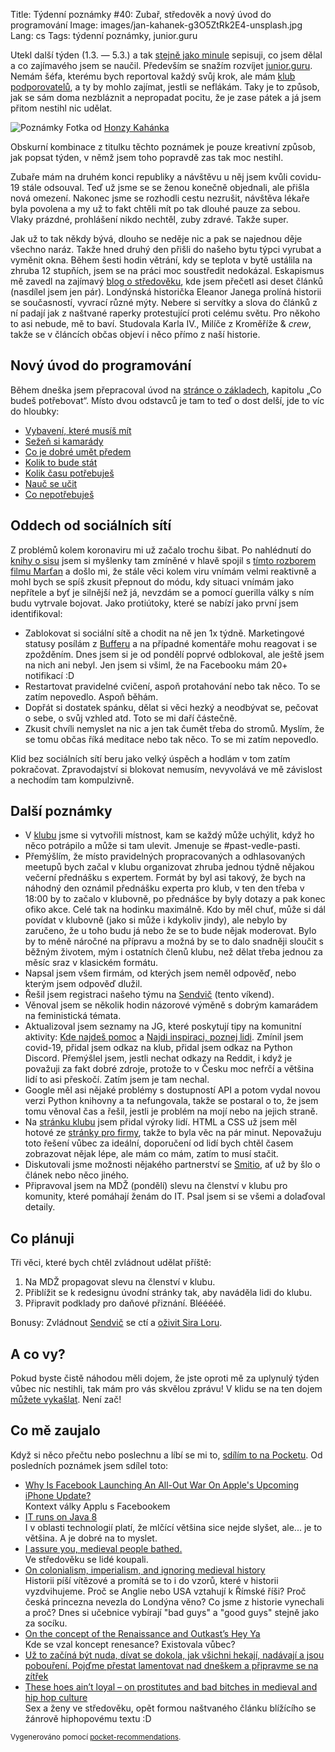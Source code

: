 Title: Týdenní poznámky #40: Zubař, středověk a nový úvod do programování
Image: images/jan-kahanek-g3O5ZtRk2E4-unsplash.jpg
Lang: cs
Tags: týdenní poznámky, junior.guru


Utekl další týden (1.3. — 5.3.) a tak [stejně jako minule]({filename}2021-02-26_tydenni-poznamky-39-proc-se-ucit-programovat.md) sepisuji, co jsem dělal a co zajímavého jsem se naučil. Především se snažím rozvíjet [junior.guru](https://junior.guru/). Nemám šéfa, kterému bych reportoval každý svůj krok, ale mám [klub podporovatelů](https://junior.guru/club/), a ty by mohlo zajímat, jestli se neflákám. Taky je to způsob, jak se sám doma nezbláznit a nepropadat pocitu, že je zase pátek a já jsem přitom nestihl nic udělat.

![Poznámky]({static}/images/jan-kahanek-g3O5ZtRk2E4-unsplash.jpg)
Fotka od [Honzy Kahánka](https://unsplash.com/@honza_kahanek)

Obskurní kombinace z titulku těchto poznámek je pouze kreativní způsob, jak popsat týden, v němž jsem toho popravdě zas tak moc nestihl.

Zubaře mám na druhém konci republiky a návštěvu u něj jsem kvůli covidu-19 stále odsouval. Teď už jsme se se ženou konečně objednali, ale přišla nová omezení. Nakonec jsme se rozhodli cestu nezrušit, návštěva lékaře byla povolena a my už to fakt chtěli mít po tak dlouhé pauze za sebou. Vlaky prázdné, prohlášení nikdo nechtěl, zuby zdravé. Takže super.

Jak už to tak někdy bývá, dlouho se neděje nic a pak se najednou děje všechno naráz. Takže hned druhý den přišli do našeho bytu týpci vyrubat a vyměnit okna. Během šesti hodin větrání, kdy se teplota v bytě ustálila na zhruba 12 stupňích, jsem se na práci moc soustředit nedokázal. Eskapismus mě zavedl na zajímavý [blog o středověku](https://going-medieval.com/), kde jsem přečetl asi deset článků (nasdílel jsem jen pár). Londýnská historička Eleanor Janega prolíná historii se současností, vyvrací různé mýty. Nebere si servítky a slova do článků z ní padají jak z naštvané raperky protestující proti celému světu. Pro někoho to asi nebude, mě to baví. Studovala Karla IV., Milíče z Kroměříže & _crew_, takže se v článcích občas objeví i něco přímo z naší historie.


## Nový úvod do programování

Během dneška jsem přepracoval úvod na [stránce o základech](https://junior.guru/learn/), kapitolu „Co budeš potřebovat“. Místo dvou odstavců je tam to teď o dost delší, jde to víc do hloubky:

- [Vybavení, které musíš mít](https://junior.guru/learn/#equipment)
- [Sežeň si kamarády](https://junior.guru/learn/#friends)
- [Co je dobré umět předem](https://junior.guru/learn/#prerequisities)
- [Kolik to bude stát](https://junior.guru/learn/#price)
- [Kolik času potřebuješ](https://junior.guru/learn/#time)
- [Nauč se učit](https://junior.guru/learn/#learning)
- [Co nepotřebuješ](https://junior.guru/learn/#myths)


## Oddech od sociálních sítí

Z problémů kolem koronaviru mi už začalo trochu šibat. Po nahlédnutí do [knihy o sisu](https://www.kosmas.cz/knihy/255618/sisu/) jsem si myšlenky tam zmíněné v hlavě spojil s [tímto rozborem filmu Marťan](https://www.youtube.com/watch?v=Wzg6-imIReo) a došlo mi, že stále věci kolem viru vnímám velmi reaktivně a mohl bych se spíš zkusit přepnout do módu, kdy situaci vnímám jako nepřítele a byť je silnější než já, nevzdám se a pomocí guerilla války s ním budu vytrvale bojovat. Jako protiútoky, které se nabízí jako první jsem identifikoval:

- Zablokovat si sociální sítě a chodit na ně jen 1x týdně. Marketingové statusy posílám z [Bufferu](https://publish.buffer.com/) a na případné komentáře mohu reagovat i se zpožděním. Dnes jsem si je od pondělí poprvé odblokoval, ale ještě jsem na nich ani nebyl. Jen jsem si všiml, že na Facebooku mám 20+ notifikací :D
- Restartovat pravidelné cvičení, aspoň protahování nebo tak něco. To se zatím nepovedlo. Aspoň běhám.
- Dopřát si dostatek spánku, dělat si věci hezký a neodbývat se, pečovat o sebe, o svůj vzhled atd. Toto se mi daří částečně.
- Zkusit chvíli nemyslet na nic a jen tak čumět třeba do stromů. Myslím, že se tomu občas říká meditace nebo tak něco. To se mi zatím nepovedlo.

Klid bez sociálních sítí beru jako velký úspěch a hodlám v tom zatím pokračovat. Zpravodajství si blokovat nemusím, nevyvolává ve mě závislost a nechodím tam kompulzivně.


## Další poznámky

- V [klubu](https://junior.guru/club/) jsme si vytvořili místnost, kam se každý může uchýlit, když ho něco potrápilo a může si tam ulevit. Jmenuje se #past-vedle-pasti.
- Přemýšlím, že místo pravidelných propracovaných a odhlasovaných meetupů bych začal v klubu organizovat zhruba jednou týdně nějakou večerní přednášku s expertem. Formát by byl asi takový, že bych na náhodný den oznámil přednášku experta pro klub, v ten den třeba v 18:00 by to začalo v klubovně, po přednášce by byly dotazy a pak konec ofiko akce. Celé tak na hodinku maximálně. Kdo by měl chuť, může si dál povídat v klubovně (jako si může i kdykoliv jindy), ale nebylo by zaručeno, že u toho budu já nebo že se to bude nějak moderovat. Bylo by to méně náročné na přípravu a možná by se to dalo snadněji sloučit s běžným životem, mým i ostatních členů klubu, než dělat třeba jednou za měsíc sraz v klasickém formátu.
- Napsal jsem všem firmám, od kterých jsem neměl odpověď, nebo kterým jsem odpověď dlužil.
- Řešil jsem registraci našeho týmu na [Sendvič](https://www.hrasendvic.cz/) (tento víkend).
- Věnoval jsem se několik hodin názorové výměně s dobrým kamarádem na feministická témata.
- Aktualizoval jsem seznamy na JG, které poskytují tipy na komunitní aktivity: [Kde najdeš pomoc](https://junior.guru/learn/#help) a [Najdi inspiraci, poznej lidi](https://junior.guru/practice/#events). Zmínil jsem covid-19, přidal jsem odkaz na klub, přidal jsem odkaz na Python Discord. Přemýšlel jsem, jestli nechat odkazy na Reddit, i když je považuji za fakt dobré zdroje, protože to v Česku moc nefrčí a většina lidí to asi přeskočí. Zatím jsem je tam nechal.
- Google měl asi nějaké problémy s dostupností API a potom vydal novou verzi Python knihovny a ta nefungovala, takže se postaral o to, že jsem tomu věnoval čas a řešil, jestli je problém na mojí nebo na jejich straně.
- Na [stránku klubu](https://junior.guru/club/) jsem přidal výroky lidí. HTML a CSS už jsem měl hotové ze [stránky pro firmy](https://junior.guru/hire-juniors/#handbook), takže to byla věc na pár minut. Nepovažuju toto řešení vůbec za ideální, doporučení od lidí bych chtěl časem zobrazovat nějak lépe, ale mám co mám, zatím to musí stačit.
- Diskutovali jsme možnosti nějakého partnerství se [Smitio](https://smitio.com/), ať už by šlo o článek nebo něco jiného.
- Připravoval jsem na MDŽ (pondělí) slevu na členství v klubu pro komunity, které pomáhají ženám do IT. Psal jsem si se všemi a dolaďoval detaily.


## Co plánuji

Tři věci, které bych chtěl zvládnout udělat příště:

1. Na MDŽ propagovat slevu na členství v klubu.
2. Přiblížit se k redesignu úvodní stránky tak, aby naváděla lidi do klubu.
3. Připravit podklady pro daňové přiznání. Blééééé.

Bonusy: Zvládnout [Sendvič](https://www.hrasendvic.cz/) se ctí a [oživit Sira Loru](https://www.reddit.com/r/DivinityOriginalSin/comments/lxxz4x/weve_lost_sir_lora/).


## A co vy?

Pokud byste čistě náhodou měli dojem, že jste oproti mě za uplynulý týden vůbec nic nestihli, tak mám pro vás skvělou zprávu! V klidu se na ten dojem [můžete vykašlat]({filename}2020-06-04_neni-to-zavod.md). Není zač!


## Co mě zaujalo

Když si něco přečtu nebo poslechnu a líbí se mi to, [sdílím to na Pocketu](https://getpocket.com/@honzajavorek). Od posledních poznámek jsem sdílel toto:

- [Why Is Facebook Launching An All-Out War On Apple's Upcoming iPhone Update?](https://www.npr.org/2021/02/26/971367875/why-is-facebook-launching-an-all-out-war-on-apples-upcoming-iphone-update?t=1614351654558)<br>Kontext války Applu s Facebookem
- [IT runs on Java 8](https://veekaybee.github.io/2019/05/10/java8/)<br>I v oblasti technologií platí, že mlčící většina sice nejde slyšet, ale... je to většina. A je dobré na to myslet.
- [I assure you, medieval people bathed.](https://going-medieval.com/2019/08/02/i-assure-you-medieval-people-bathed/)<br>Ve středověku se lidé koupali.
- [On colonialism, imperialism, and ignoring medieval history](https://going-medieval.com/2019/07/26/on-colonialism-imperialism-and-ignoring-medieval-history/)<br>Historii píší vítězové a promítá se to i do vzorů, které v historii vyzdvihujeme. Proč se Anglie nebo USA vztahují k Římské říši? Proč česká princezna nevezla do Londýna věno? Co jsme z historie vynechali a proč? Dnes si učebnice vybírají "bad guys" a "good guys" stejně jako za socíku.
- [On the concept of the Renaissance and Outkast’s Hey Ya](https://going-medieval.com/2017/07/25/on-the-concept-of-the-renaissance-and-outkasts-hey-ya/)<br>Kde se vzal koncept renesance? Existovala vůbec?
- [Už to začíná být nuda, dívat se dokola, jak všichni hekají, nadávají a jsou pobouření. Pojďme přestat lamentovat nad dneškem a připravme se na zítřek](https://www.info.cz/nazory/uz-to-zacina-byt-nuda-divat-se-dokola-jak-vsichni-hekaji-nadavaji-a-jsou-poboureni-pojdme-prestat-lamentovat-nad-dneskem-a-pripravme-se-na-zitrek)
- [These hoes ain’t loyal – on prostitutes and bad bitches in medieval and hip hop culture](https://going-medieval.com/2017/05/26/these-hoes-aint-loyal-on-prostitutes-and-bad-bitches-in-medieval-and-hip-hop-culture/)<br>Sex a ženy ve středověku, opět formou naštvaného článku blížícího se žánrově hiphopovému textu :D

<small>Vygenerováno pomocí <a href="https://pypi.org/project/pocket-recommendations/">pocket-recommendations</a>.</small>
